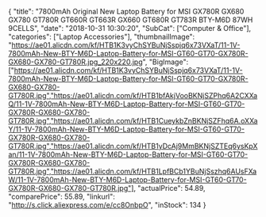{
	"title": "7800mAh Original New Laptop Battery for MSI GX780R GX680 GX780 GT780R GT660R GT663R GX660 GT680R GT783R BTY-M6D 87WH 9CELLS",
	"date": "2018-10-31 10:30:20",
	"SubCat": ["Computer & Office"],
	"categories": ["Laptop Accessories"],
	"thumbnailImage": "https://ae01.alicdn.com/kf/HTB1K3vyChSYBuNjSspjq6x73VXaT/11-1V-7800mAh-New-BTY-M6D-Laptop-Battery-for-MSI-GT60-GT70-GX780R-GX680-GX780-GT780R.jpg_220x220.jpg",
	"BigImage": ["https://ae01.alicdn.com/kf/HTB1K3vyChSYBuNjSspjq6x73VXaT/11-1V-7800mAh-New-BTY-M6D-Laptop-Battery-for-MSI-GT60-GT70-GX780R-GX680-GX780-GT780R.jpg","https://ae01.alicdn.com/kf/HTB1bfAkjVooBKNjSZPhq6A2CXXaQ/11-1V-7800mAh-New-BTY-M6D-Laptop-Battery-for-MSI-GT60-GT70-GX780R-GX680-GX780-GT780R.jpg","https://ae01.alicdn.com/kf/HTB1CueykbZnBKNjSZFhq6A.oXXaY/11-1V-7800mAh-New-BTY-M6D-Laptop-Battery-for-MSI-GT60-GT70-GX780R-GX680-GX780-GT780R.jpg","https://ae01.alicdn.com/kf/HTB1yDcAj9MmBKNjSZTEq6ysKpXan/11-1V-7800mAh-New-BTY-M6D-Laptop-Battery-for-MSI-GT60-GT70-GX780R-GX680-GX780-GT780R.jpg","https://ae01.alicdn.com/kf/HTB1LpfBCb1YBuNjSszhq6AUsFXaW/11-1V-7800mAh-New-BTY-M6D-Laptop-Battery-for-MSI-GT60-GT70-GX780R-GX680-GX780-GT780R.jpg"],
	"actualPrice": 54.89,
	"comparePrice": 55.89,
	"linkurl": "http://s.click.aliexpress.com/e/cc8OnbpO",
	"inStock": 134
}
